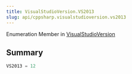 ```yaml
---
title: VisualStudioVersion.VS2013
slug: api/cppsharp.visualstudioversion.vs2013
---
```

Enumeration Member in [VisualStudioVersion](/api/cppsharp/visualstudioversion)

## Summary



```csharp
VS2013 = 12
```

